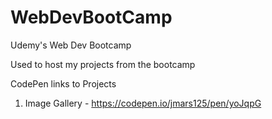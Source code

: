 # WebDevBootCamp
Udemy's Web Dev Bootcamp

Used to host my projects from the bootcamp

CodePen links to Projects

1) Image Gallery - https://codepen.io/jmars125/pen/yoJqpG
